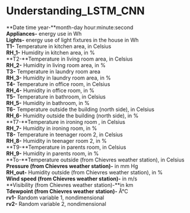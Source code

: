 # Understanding_LSTM_CNN

**Date time year-**month-day hour:minute:second<br>
**Appliances-** energy use in Wh<br>
**Lights-** energy use of light fixtures in the house in Wh<br>
**T1-** Temperature in kitchen area, in Celsius<br>
**RH_1-** Humidity in kitchen area, in %<br>
**T2-**Temperature in living room area, in Celsius<br>
**RH_2-** Humidity in living room area, in %<br>
**T3-** Temperature in laundry room area<br>
**RH_3-** Humidity in laundry room area, in %<br>
**T4-** Temperature in office room, in Celsius<br>
**RH_4-** Humidity in office room, in %<br>
**T5-** Temperature in bathroom, in Celsius<br>
**RH_5-** Humidity in bathroom, in %<br>
**T6-** Temperature outside the building (north side), in Celsius<br>
**RH_6-** Humidity outside the building (north side), in %<br>
**T7-**Temperature in ironing room , in Celsius<br>
**RH_7-** Humidity in ironing room, in %<br>
**T8-** Temperature in teenager room 2, in Celsius<br>
**RH_8-** Humidity in teenager room 2, in %<br>
**T9-**Temperature in parents room, in Celsius<br>
**RH_9-** Humidity in parents room, in %<br>
**To-**Temperature outside (from Chievres weather station), in Celsius<br>
**Pressure (from Chievres weather station)-** in mm Hg<br>
**RH_out-** Humidity outside (from Chievres weather station), in %<br>
**Wind speed (from Chievres weather station)-** in m/s<br>
**Visibility (from Chievres weather station)-**in km<br>
**Tdewpoint (from Chievres weather station)-** Â°C<br>
**rv1-** Random variable 1, nondimensional<br>
**rv2-** Random variable 2, nondimensional<br>